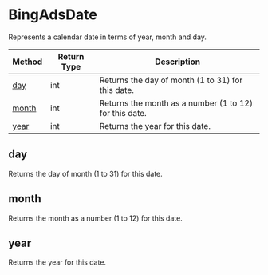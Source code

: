 # BingAdsDate
Represents a calendar date in terms of year, month and day.

|Method|Return Type|Description|
|-|-|-
[day]("#day")|int|Returns the day of month (1 to 31) for this date.<br />
[month]("#month")|int|Returns the month as a number (1 to 12) for this date.<br />
[year]("#year")|int|Returns the year for this date.<br />

## <a name="day"></a>day
Returns the day of month (1 to 31) for this date.


## <a name="month"></a>month
Returns the month as a number (1 to 12) for this date.


## <a name="year"></a>year
Returns the year for this date.


